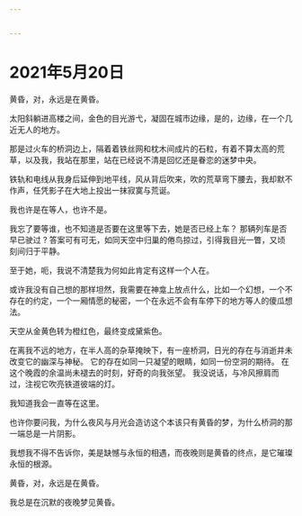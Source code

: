 ```yaml
---


---
```


<h1 id="年5月20日"><span class="prefix"></span><span class="content">2021年5月20日</span><span class="suffix"></span></h1>
<p>黄昏，对，永远是在黄昏。</p>
<p>太阳斜躺进高楼之间，金色的目光游弋，凝固在城市边缘，是的，边缘，在一个几近无人的地方。</p>
<p>那是过火车的桥洞边上，隔着着铁丝网和枕木间成片的石粒，有着不算太高的荒草，以及我，我站在那里，站在已经说不清是回忆还是眷恋的迷梦中央。</p>
<p>铁轨和电线从我身后延伸到地平线，风从背后吹来，吹的荒草弯下腰去，我却默不作声，任凭影子在大地上投出一抹寂寞与荒诞。</p>
<p>我也许是在等人，也许不是。</p>
<p>我忘了要等谁，也不知道是否要在这里等下去，她是否已经上车？ 那辆列车是否早已驶过 ? 答案可有可无，如同天空中归巢的倦鸟掠过，引得我目光一瞥，又顷刻间归于平静。</p>
<p>至于她，呃，我说不清楚我为何如此肯定有这样一个人在。</p>
<p>或许我没有自己想的那样坦然，我需要在神龛上放点什么，比如一个幻想，一个不存在的约定，一个一厢情愿的秘密，一个在永远不会有车停下的地方等人的傻瓜想法。</p>
<p>天空从金黄色转为橙红色，最终变成黛紫色。</p>
<p>在离我不远的地方，在半人高的杂草掩映下，有一座桥洞，日光的存在与消逝并未改变它的幽深与神秘。 它的存在如同一只凝望的眼睛，如同一份空洞的期待。 在这个晚霞的余温尚未褪去的时刻，好奇的向我张望。 我没说话，与冷风擦肩而过，注视它吹亮铁道彼端的灯。</p>
<p>我知道我会一直等在这里。</p>
<p>也许你要问我，为什么夜风与月光会造访这个本该只有黄昏的梦，为什么桥洞的那一端总是一片阴影。</p>
<p>我想我不得不告诉你，美是缺憾与永恒的相遇，而夜晚则是黄昏的终点，是它璀璨永恒的根源。</p>
<p>黄昏，对，永远是在黄昏。</p>
<p>我总是在沉默的夜晚梦见黄昏。</p>

